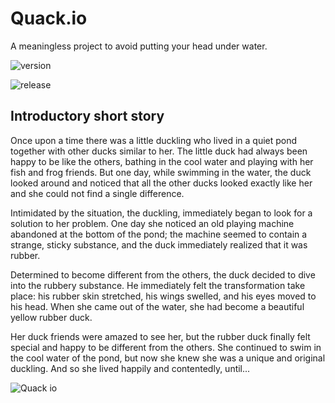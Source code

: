 # Quack.io
A meaningless project to avoid putting your head under water.

![version](https://github.com/AndreaMartinLavoro/Quack.io/assets/62328337/0d5db51e-1b91-459d-9c51-895f42aed2b7)

![release](https://github.com/AndreaMartinLavoro/Quack.io/assets/62328337/ad1de672-9067-43e1-b1f0-cc3017507f88)

## Introductory short story

Once upon a time there was a little duckling who lived in a quiet pond together with other ducks similar to her. The little duck had always been happy to be like the others, bathing in the cool water and playing with her fish and frog friends. But one day, while swimming in the water, the duck looked around and noticed that all the other ducks looked exactly like her and she could not find a single difference.

Intimidated by the situation, the duckling, immediately began to look for a solution to her problem.
One day she noticed an old playing machine abandoned at the bottom of the pond; the machine seemed to contain a strange, sticky substance, and the duck immediately realized that it was rubber.

Determined to become different from the others, the duck decided to dive into the rubbery substance. He immediately felt the transformation take place: his rubber skin stretched, his wings swelled, and his eyes moved to his head. When she came out of the water, she had become a beautiful yellow rubber duck.

Her duck friends were amazed to see her, but the rubber duck finally felt special and happy to be different from the others. She continued to swim in the cool water of the pond, but now she knew she was a unique and original duckling. And so she lived happily and contentedly, until...

![Quack io](https://user-images.githubusercontent.com/67478509/236618903-24a7cbe0-4eb7-49ae-bc92-17061ce980f9.svg)
